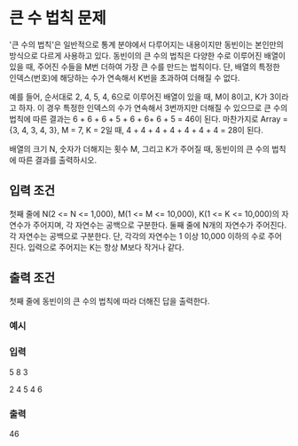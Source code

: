 # 큰 수 법칙 문제

'큰 수의 법칙'은 일반적으로 통계 분야에서 다루어지는 내용이지만 동빈이는 본인만의 방식으로 다르게 사용하고 있다. 동빈이의 큰 수의 법칙은 다양한 수로 이루어진 배열이 있을 때, 주어진 수들을 M번 더하여 가장 큰 수를 만드는 법칙이다.
단, 배열의 특정한 인덱스(번호)에 해당하는 수가 연속해서 K번을 초과하여 더해질 수 없다.

예를 들어, 순서대로 2, 4, 5, 4, 6으로 이루어진 배열이 있을 때, M이 8이고, K가 3이라고 하자. 이 경우 특정한 인덱스의 수가 연속해서 3번까지만 더해질 수 있으므로 큰 수의 법칙에 따른 결과는 6 + 6 + 6 + 5 + 6 + 6+ 6 + 5 = 46이 된다.
마찬가지로 Array = {3, 4, 3, 4, 3}, M = 7, K = 2일 때, 4 + 4 + 4 + 4 + 4 + 4 + 4 = 28이 된다.

배열의 크기 N, 숫자가 더해지는 횟수 M, 그리고 K가 주어질 때, 동빈이의 큰 수의 법칙에 따른 결과를 출력하시오.

## 입력 조건

첫째 줄에 N(2 <= N <= 1,000), M(1 <= M <= 10,000), K(1 <= K <= 10,000)의 자연수가 주어지며, 각 자연수는 공백으로 구분한다.
둘째 줄에 N개의 자연수가 주어진다. 각 자연수는 공백으로 구분한다. 단, 각각의 자연수는 1 이상 10,000 이하의 수로 주어진다.
입력으로 주어지는 K는 항상 M보다 작거나 같다.

## 출력 조건

첫째 줄에 동빈이의 큰 수의 법칙에 따라 더해진 답을 출력한다.

### 예시

### 입력	

5 8 3

2 4 5 4 6	

### 출력
46
